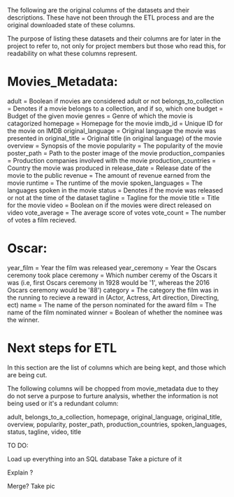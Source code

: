 The following are the original columns of the datasets and their descriptions. These have not been through the ETL process and are the original downloaded state of these columns.


The purpose of listing these datasets and their columns are for later in the project to refer to, not only for project members but those who read this, for readability on what these columns represent.


# Movies_Metadata:

adult = Boolean if movies are considered adult or not
belongs_to_collection = Denotes if a movie belongs to a collection, and if so, which one
budget = Budget of the given movie
genres = Genre of which the movie is catagorized
homepage = Homepage for the movie
imdb_id = Unique ID for the movie on IMDB
original_language = Original language the movie was presented in
original_title = Original title (in original language) of the movie
overview = Synopsis of the movie
popularity = The popularity of the movie
poster_path = Path to the poster image of the movie
production_companies = Production companies involved with the movie
production_countries =  Country the movie was produced in
release_date = Release date of the movie to the public
revenue = The amount of revenue earned from the movie
runtime = The runtime of the movie
spoken_languages = The languages spoken in the movie
status = Denotes if the movie was released or not at the time of the dataset
tagline = Tagline for the movie
title = Title for the movie
video = Boolean on if the movies were direct released on video
vote_average = The average score of votes
vote_count = The number of votes a film recieved.


# Oscar:

year_film = Year the film was released
year_ceremony = Year the Oscars ceremony took place
ceremony = Which number ceremy of the Oscars it was (i.e, first Oscars ceremony in 1928 would be '1', whereas the 2016 Oscars ceremony would be '88')
category = The category the film was in the running to recieve a reward in (Actor, Actress, Art direction, Directing, ect)
name = The name of the person nominated for the award
film = The name of the film nominated
winner = Boolean of whether the nominee was the winner.




# Next steps for ETL

In this section are the list of columns which are being kept, and those which are being cut.

The following columns will be chopped from movie_metadata due to they do not serve a purpose to furture analysis, whether the information is not being used or it's a redundant column:

adult, belongs_to_a_collection, homepage, original_language, original_title, overview, popularity, poster_path, production_countries, spoken_languages, status,
tagline, video, title






TO DO:

Load up everything into an SQL database
Take a picture of it

Explain ?

Merge?
Take pic